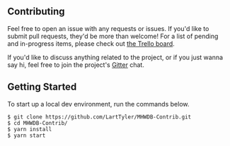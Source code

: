 ## Contributing
Feel free to open an issue with any requests or issues. If you'd like to submit pull requests, they'd be more than
welcome! For a list of pending and in-progress items, please check out [the Trello board](https://trello.com/b/mAlyiAZz/mhw-contrib).

If you'd like to discuss anything related to the project, or if you just wanna say hi, feel free to join the project's
[Gitter](https://gitter.im/mhw-db/general) chat.

## Getting Started
To start up a local dev environment, run the commands below.

```
$ git clone https://github.com/LartTyler/MHWDB-Contrib.git
$ cd MHWDB-Contrib/
$ yarn install
$ yarn start
```

